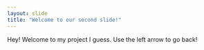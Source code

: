 ```yaml
---
layout: slide
title: "Welcome to our second slide!"
---
```

Hey! Welcome to my project I guess.
Use the left arrow to go back!
